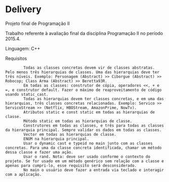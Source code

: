 ﻿# Delivery
Projeto final de Programação II

Trabalho referente à avaliação final da disciplina Programação II no período 2015.4.

Linguagem: C++

Requisitos

			Todas as classes concretas devem vir de classes abstratas. Pelo menos três hierarquias de classes. Uma das hierarquias deve ter três níveis. Exemplo: Personagem (Abstract) >> Ciborgue (Abstract) >> Robocop; Class Arma (Abstract) >> Beretta93R.
			Em todas as classes: construtor de cópia, operadores <<, + e =, e construtor default. Fazer o máximo de reaproveitamento de código usando static_cast.
			Todas as hierarquias devem ter classes concretas, e em uma das hierarquias, três classes concretas relacionadas. Exemplo: Servico >> ServicoStream >> (Netflix, HBOStream, AmazonPrime, NowTv).
			Atributos static e const static em todas as hierarquias de classe.
			Método static em todas as hierarquias de classe.
			Construtores em todas as classes, e três para todas as classes da hierarquia principal. Sempre validar os dados em todas as classes.
			Vector em todas as hierarquias de classe.
			ENUM na hierarquia principal.
			Usar o dynamic cast e typeid no main junto com as classes concretas. Para uma da classe concreta identificada, chamar um método dessa classe e fazer uma ação.
			Usar o rand. Nota: deve ser usado conforme o contexto do projeto. Se for usado em um método genérico sem relação com a classe e apenas para cumpri-lo, esse requisito será desconsiderado.
			No main o usuário deve fazer a entrada via teclado e interagir com a aplicação.
